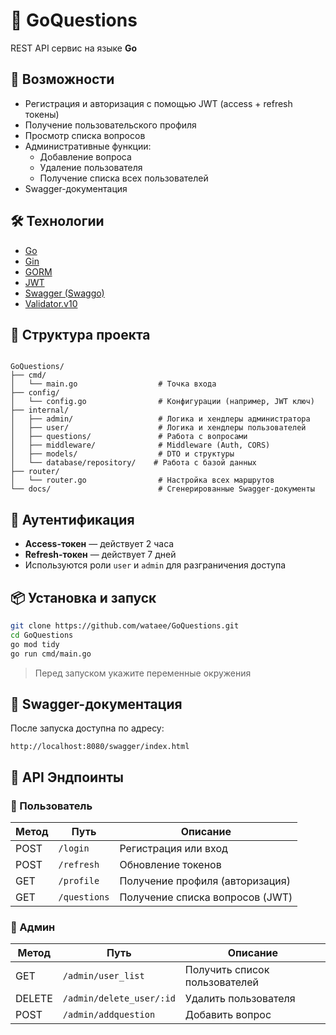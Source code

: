 
# 🧠 GoQuestions

REST API сервис на языке **Go**

## 🚀 Возможности

- Регистрация и авторизация с помощью JWT (access + refresh токены)
- Получение пользовательского профиля
- Просмотр списка вопросов
- Административные функции:
  - Добавление вопроса
  - Удаление пользователя
  - Получение списка всех пользователей
- Swagger-документация

## 🛠 Технологии

- [Go](https://golang.org/)
- [Gin](https://github.com/gin-gonic/gin)
- [GORM](https://gorm.io/)
- [JWT](https://github.com/golang-jwt/jwt)
- [Swagger (Swaggo)](https://github.com/swaggo/swag)
- [Validator.v10](https://github.com/go-playground/validator)

## 📁 Структура проекта

```

GoQuestions/
├── cmd/
│   └── main.go                  # Точка входа
├── config/
│   └── config.go                # Конфигурации (например, JWT ключ)
├── internal/
│   ├── admin/                   # Логика и хендлеры администратора
│   ├── user/                    # Логика и хендлеры пользователей
│   ├── questions/               # Работа с вопросами
│   ├── middleware/              # Middleware (Auth, CORS)
│   ├── models/                  # DTO и структуры
│   └── database/repository/    # Работа с базой данных
├── router/
│   └── router.go                # Настройка всех маршрутов
└── docs/                        # Сгенерированные Swagger-документы

````

## 🔐 Аутентификация

- **Access-токен** — действует 2 часа  
- **Refresh-токен** — действует 7 дней  
- Используются роли `user` и `admin` для разграничения доступа

## 📦 Установка и запуск

```bash
git clone https://github.com/wataee/GoQuestions.git
cd GoQuestions
go mod tidy
go run cmd/main.go
````

> Перед запуском укажите переменные окружения

## 📘 Swagger-документация

После запуска доступна по адресу:

```
http://localhost:8080/swagger/index.html
```

## 🔗 API Эндпоинты

### 🧑 Пользователь

| Метод | Путь         | Описание                        |
| ----- | ------------ | ------------------------------- |
| POST  | `/login`     | Регистрация или вход            |
| POST  | `/refresh`   | Обновление токенов              |
| GET   | `/profile`   | Получение профиля (авторизация) |
| GET   | `/questions` | Получение списка вопросов (JWT) |

### 🔐 Админ

| Метод  | Путь                     | Описание                      |
| ------ | ------------------------ | ----------------------------- |
| GET    | `/admin/user_list`       | Получить список пользователей |
| DELETE | `/admin/delete_user/:id` | Удалить пользователя          |
| POST   | `/admin/addquestion`     | Добавить вопрос               |

